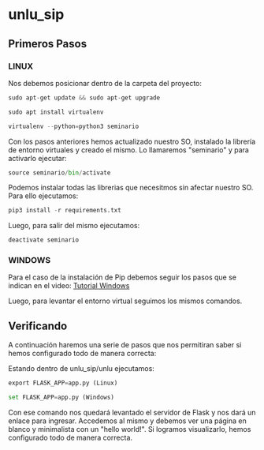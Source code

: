 # unlu_sip

## Primeros Pasos

### LINUX

Nos debemos posicionar dentro de la carpeta del proyecto:

```python
sudo apt-get update && sudo apt-get upgrade

sudo apt install virtualenv

virtualenv --python=python3 seminario
```

Con los pasos anteriores hemos actualizado nuestro SO, instalado la librería de entorno virtuales y creado el mismo. Lo llamaremos "seminario" y para activarlo ejecutar:

```python
source seminario/bin/activate
```

Podemos instalar todas las librerias que necesitmos sin afectar nuestro SO. Para ello ejecutamos:

```python
pip3 install -r requirements.txt
```

Luego, para salir del mismo ejecutamos:

```python
deactivate seminario
```

### WINDOWS

Para el caso de la instalación de Pip debemos seguir los pasos que se indican en el video:
[Tutorial Windows](https://www.youtube.com/watch?v=t9BVg28_Slo&ab_channel=MichaelS)

Luego, para levantar el entorno virtual seguimos los mismos comandos.

## Verificando

A continuación haremos una serie de pasos que nos permitiran saber si hemos configurado todo de manera correcta:

Estando dentro de unlu_sip/unlu ejecutamos:

```python
export FLASK_APP=app.py (Linux)

set FLASK_APP=app.py (Windows)
```
Con ese comando nos quedará levantado el servidor de Flask y nos dará un enlace para ingresar.
Accedemos al mismo y debemos ver una página en blanco y minimalista con un "hello world!".
Si logramos visualizarlo, hemos configurado todo de manera correcta.